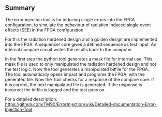 ## Summary
The error injection tool is for inducing single errors into the FPGA configuration, to simulate the behaviour 
of radiation induced single event effects (SEE) in the FPGA configuration. 

For this the radiation hardened design and a golden design are implemented into the FPGA. A sequencer core gives 
a defined sequence as test input. An internal compare circuit writes the results back to the computer.

In the first step the python tool generates a mask file for internal use. This mask file is used to only manipulated
the radiation hardened design and not the test logic. Now the tool generates a manipulated bitfile for the FPGA. The 
tool automatically opens impact and programs the FPGA, with the generated file. Now the Tool checks for a response of 
the compare core. If it is correct, the next manipulated file is generated. If the response is incorrect the bitfile 
is logged and the test goes on.

For a detailed description:
https://github.com/TM90/ErrorInjection/wiki/Detailed-documentation-Error-Injection-Tool
